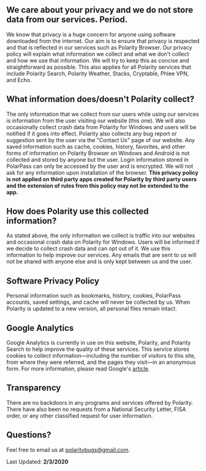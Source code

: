 

## We care about your privacy and we do not store data from our services. Period.

We know that privacy is a huge concern for anyone using software downloaded from the internet. Our aim is to ensure that privacy is respected and that is reflected in our services such as Polarity Browser. Our privacy policy will explain what information we collect and what we don't collect and how we use that information. We will try to keep this as concise and straightforward as possible. This also applies for all Polarity services that include Polarity Search, Polarity Weather, Stacks, Cryptable, Phlee VPN, and Echo.

## What information does/doesn't Polarity collect?

The only information that we collect from our users while using our services is information from the user visiting our website (this one). We will also occasionally collect crash data from Polarity for Windows and users will be notified if it goes into effect. Polarity also collects any bug report or suggestion sent by the user via the "Contact Us" page of our website. Any saved information such as cache, cookies, history, favorites, and other forms of information on Polarity Browser on Windows and Android is not collected and stored by anyone but the user. Login information stored in PolarPass can only be accessed by the user and is encrypted. We will not ask for any information upon installation of the browser. **This privacy policy is not applied on third party apps created for Polarity by third party users and the extension of rules from this policy may not be extended to the app.**

## How does Polarity use this collected information?

As stated above, the only information we collect is traffic into our websites and occasional crash data on Polarity for Windows. Users will be informed if we decide to collect crash data and can opt out of it. We use this information to help improve our services. Any emails that are sent to us will not be shared with anyone else and is only kept between us and the user.

## Software Privacy Policy

Personal information such as bookmarks, history, cookies, PolarPass accounts, saved settings, and cache will never be collected by us. When Polarity is updated to a new version, all personal files remain intact.

## Google Analytics

Google Analytics is currently in use on this website, Polarity, and Polarity Search to help improve the quality of these services. This service stores cookies to collect information—including the number of visitors to this site, from where they were referred, and the pages they visit—in an anonymous form. For more information, please read Google's [article](https://support.google.com/analytics/answer/6004245).

## Transparency

There are no backdoors in any programs and services offered by Polarity. There have also been no requests from a National Security Letter, FISA order, or any other classified request for user information.

## Questions?

Feel free to email us at polaritybugs@gmail.com.

Last Updated: **2/3/2020**